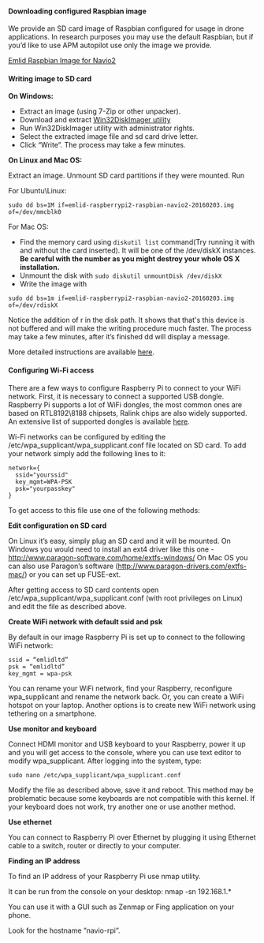 #### Downloading configured Raspbian image

We provide an SD card image of Raspbian configured for usage in drone applications. In research purposes you may use the default Raspbian, but if you’d like to use APM autopilot use only the image we provide.

[Emlid Raspbian Image for Navio2](http://files.emlid.com/images/emlid-raspberrypi2-raspbian-navio2-20160203.img.xz)

#### Writing image to SD card

**On Windows:**

* Extract an image (using 7-Zip or other unpacker).
* Download and extract [Win32DiskImager utility](http://sourceforge.net/projects/win32diskimager/)
* Run Win32DiskImager utility with administrator rights.
* Select the extracted image file and sd card drive letter.
* Click “Write”. The process may take a few minutes.

**On Linux and Mac OS:**

Extract an image.
Unmount SD card partitions if they were mounted.
Run

For Ubuntu\Linux:
```
sudo dd bs=1M if=emlid-raspberrypi2-raspbian-navio2-20160203.img of=/dev/mmcblk0
```

For Mac OS:

* Find the memory card using `diskutil list` command(Try running it with and without the card inserted).
It will be one of the /dev/diskX instances.
**Be careful with the number as you might destroy your whole OS X installation.**
* Unmount the disk with `sudo diskutil unmountDisk /dev/diskX`
* Write the image with
```
sudo dd bs=1m if=emlid-raspberrypi2-raspbian-navio2-20160203.img of=/dev/rdiskX
```
Notice the addition of r in the disk path. It shows that that's this device is not buffered and will make the writing procedure much faster.
The process may take a few minutes, after it’s finished dd will display a message.

More detailed instructions are available [here](http://www.raspberrypi.org/documentation/installation/installing-images/).

#### Configuring Wi-Fi access

There are a few ways to configure Raspberry Pi to connect to your WiFi network. First, it is necessary to connect a supported USB dongle. Raspberry Pi supports a lot of WiFi dongles, the most common ones are based on RTL8192\8188 chipsets, Ralink chips are also widely supported. An extensive list of supported dongles is available [here](http://elinux.org/RPi_USB_Wi-Fi_Adapters).

Wi-Fi networks can be configured by editing the /etc/wpa_supplicant/wpa_supplicant.conf file located on SD card. To add your network simply add the following lines to it:

```
network={
  ssid="yourssid"
  key_mgmt=WPA-PSK
  psk="yourpasskey"
}
```

To get access to this file use one of the following methods:

**Edit configuration on SD card**

On Linux it’s easy, simply plug an SD card and it will be mounted.
On Windows you would need to install an ext4 driver like this one - http://www.paragon-software.com/home/extfs-windows/
On Mac OS you can also use Paragon’s software (http://www.paragon-drivers.com/extfs-mac/) or you can set up FUSE-ext.

After getting access to SD card contents open /etc/wpa_supplicant/wpa_supplicant.conf (with root privileges on Linux) and edit the file as described above.

**Create WiFi network with default ssid and psk**

By default in our image Raspberry Pi is set up to connect to the following WiFi network:

```
ssid = “emlidltd”
psk = “emlidltd”
key_mgmt = wpa-psk
```
You can rename your WiFi network, find your Raspberry, reconfigure wpa_supplicant and rename the network back.
Or, you can create a WiFi hotspot on your laptop.
Another options is to create new WiFi network using tethering on a smartphone.

**Use monitor and keyboard**

Connect HDMI monitor and USB keyboard to your Raspberry, power it up and you will get access to the console, where you can use text editor to modify wpa_supplicant. After logging into the system, type:

```
sudo nano /etc/wpa_supplicant/wpa_supplicant.conf
```

Modify the file as described above, save it and reboot.
This method may be problematic because some keyboards are not compatible with this kernel. If your keyboard does not work, try another one or use another method.

**Use ethernet**

You can connect to Raspberry Pi over Ethernet by plugging it using Ethernet cable to a switch, router or directly to your computer.

**Finding an IP address**

To find an IP address of your Raspberry Pi use nmap utility.

It can be run from the console on your desktop:
nmap -sn 192.168.1.*

You can use it with a GUI such as Zenmap or Fing application on your phone.

Look for the hostname ”navio-rpi”.
